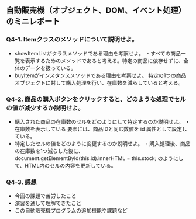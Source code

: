 ## 自動販売機（オブジェクト、DOM、イベント処理）のミニレポート
### Q4-1. Itemクラスのメソッドについて説明せよ。
* showItemListがクラスメソッドである理由を考察せよ。
・すべての商品一覧を表示するためのメソッドであると考える。特定の商品に依存せずに、全体のデータを扱っている。
* buyItemがインスタンスメソッドである理由を考察せよ。
  特定の1つの商品オブジェクトに対して購入処理を行い、在庫数を減らしていると考える。
### Q4-2. 商品の購入ボタンをクリックすると、どのような処理でセルの値が減少するか説明せよ。
* 購入された商品の在庫数のセルをどのようにして特定するのか説明せよ。
・在庫数を表示している <td> 要素には、商品IDと同じ数値を id 属性として設定している。
* 特定したセルの値をどのように変更するのか説明せよ。
・購入処理後、商品の在庫数を1つ減らした後に、document.getElementById(this.id).innerHTML = this.stock; のようにして、HTML内のセルの内容を更新している。
### Q4-3. 感想
* 今回の課題で苦労したこと
* 演習を通して理解できたこと
* この自動販売機プログラムの追加機能や課題など
